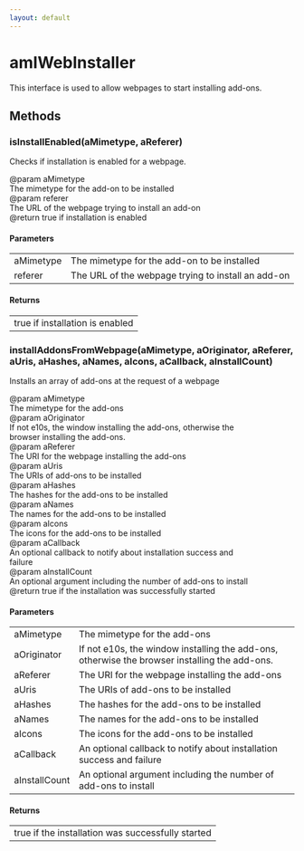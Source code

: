```yaml
---
layout: default
---
```


# amIWebInstaller #
  
This interface is used to allow webpages to start installing add-ons.  
  

## Methods ##

### isInstallEnabled(aMimetype, aReferer) ###
  
Checks if installation is enabled for a webpage.  
  
@param  aMimetype  
        The mimetype for the add-on to be installed  
@param  referer  
        The URL of the webpage trying to install an add-on  
@return true if installation is enabled  
  

#### Parameters ####

<table>

<tr>
<td>aMimetype</td>
<td>        The mimetype for the add-on to be installed  
</td>
</tr>

<tr>
<td>referer</td>
<td>        The URL of the webpage trying to install an add-on  
</td>
</tr>

</table>

#### Returns ####

<table>

<tr>
<td>true if installation is enabled  
</td>
</tr>

</table>

### installAddonsFromWebpage(aMimetype, aOriginator, aReferer, aUris, aHashes, aNames, aIcons, aCallback, aInstallCount) ###
  
Installs an array of add-ons at the request of a webpage  
  
@param  aMimetype  
        The mimetype for the add-ons  
@param  aOriginator  
        If not e10s, the window installing the add-ons, otherwise the  
        browser installing the add-ons.  
@param  aReferer  
        The URI for the webpage installing the add-ons  
@param  aUris  
        The URIs of add-ons to be installed  
@param  aHashes  
        The hashes for the add-ons to be installed  
@param  aNames  
        The names for the add-ons to be installed  
@param  aIcons  
        The icons for the add-ons to be installed  
@param  aCallback  
        An optional callback to notify about installation success and  
        failure  
@param  aInstallCount  
        An optional argument including the number of add-ons to install  
@return true if the installation was successfully started  
  

#### Parameters ####

<table>

<tr>
<td>aMimetype</td>
<td>        The mimetype for the add-ons  
</td>
</tr>

<tr>
<td>aOriginator</td>
<td>        If not e10s, the window installing the add-ons, otherwise the  
        browser installing the add-ons.  
</td>
</tr>

<tr>
<td>aReferer</td>
<td>        The URI for the webpage installing the add-ons  
</td>
</tr>

<tr>
<td>aUris</td>
<td>        The URIs of add-ons to be installed  
</td>
</tr>

<tr>
<td>aHashes</td>
<td>        The hashes for the add-ons to be installed  
</td>
</tr>

<tr>
<td>aNames</td>
<td>        The names for the add-ons to be installed  
</td>
</tr>

<tr>
<td>aIcons</td>
<td>        The icons for the add-ons to be installed  
</td>
</tr>

<tr>
<td>aCallback</td>
<td>        An optional callback to notify about installation success and  
        failure  
</td>
</tr>

<tr>
<td>aInstallCount</td>
<td>        An optional argument including the number of add-ons to install  
</td>
</tr>

</table>

#### Returns ####

<table>

<tr>
<td>true if the installation was successfully started  
</td>
</tr>

</table>
